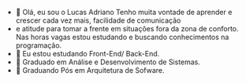 - 👋 Olá, eu sou o Lucas Adriano Tenho muita vontade de aprender e crescer cada vez mais, facilidade de comunicação
-  e atitude para tomar a frente em situações fora da zona de conforto. Nas horas vagas estou estudando e buscando conhecimentos na programação.
- 👀 Eu estou estudando Front-End/ Back-End.
- 🌱 Graduado em Análise e Desenvolvimento de Sistemas.
- 💞️ Graduando Pós em Arquitetura de Sofware.


<!---
LucasAP10/LucasAP10 is a ✨ special ✨ repository because its `README.md` (this file) appears on your GitHub profile.
You can click the Preview link to take a look at your changes.
--->
